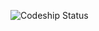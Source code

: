![Codeship Status](https://codeship.com/projects/9dbe5750-aa52-0134-9b31-12b2fe2231bb/status?branch=master)